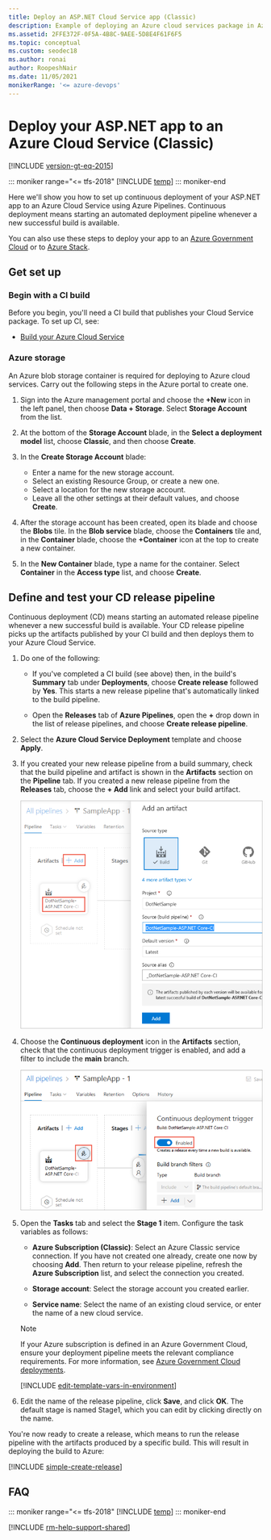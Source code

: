 ```yaml
---
title: Deploy an ASP.NET Cloud Service app (Classic)
description: Example of deploying an Azure cloud services package in Azure Pipelines
ms.assetid: 2FFE372F-0F5A-4B8C-9AEE-5D8E4F61F6F5
ms.topic: conceptual
ms.custom: seodec18
ms.author: ronai
author: RoopeshNair
ms.date: 11/05/2021
monikerRange: '<= azure-devops'
---
```


# Deploy your ASP.NET app to an Azure Cloud Service (Classic)

[!INCLUDE [version-gt-eq-2015](../../../includes/version-gt-eq-2015.md)]

::: moniker range="<= tfs-2018"
[!INCLUDE [temp](../../includes/concept-rename-note.md)]
::: moniker-end

Here we'll show you how to set up continuous deployment of your ASP.NET app to an Azure Cloud Service using Azure Pipelines.
Continuous deployment means starting an automated deployment pipeline whenever a new successful build is available.

You can also use these steps to deploy your app to an [Azure Government Cloud](/azure/azure-government/connect-with-azure-pipelines)
or to [Azure Stack](../../targets/azure-stack.md).

## Get set up

### Begin with a CI build

Before you begin, you'll need a CI build that publishes your Cloud Service package. To set up CI, see:

* [Build your Azure Cloud Service](../aspnet/build-aspnet-cloudservice.md)

### Azure storage

An Azure blob storage container is required for deploying to Azure cloud services.
Carry out the following steps in the Azure portal to create one.

1. Sign into the Azure management portal and choose the
   **+New** icon in the left panel, then choose
   **Data + Storage**. Select **Storage Account** from the list.

1. At the bottom of the **Storage Account** blade, in the
   **Select a deployment model** list, choose
   **Classic**, and then choose **Create**.

1. In the **Create Storage Account** blade:
   - Enter a name for the new storage account.
   - Select an existing Resource Group, or create a new one.
   - Select a location for the new storage account.
   - Leave all the other settings at their default values, and choose **Create**.<p />

1. After the storage account has been created, open its
   blade and choose the **Blobs** tile. In the
   **Blob service** blade, choose the **Containers** tile and,
   in the **Container** blade, choose the **+Container** icon at the top to create a new container.

1. In the **New Container** blade, type a name for the container.
   Select **Container** in the **Access type** list, and choose **Create**.   

<h2 id="cd">Define and test your CD release pipeline</h2>

Continuous deployment (CD) means starting an automated release pipeline whenever a new successful build is available. Your CD release pipeline picks up the artifacts published by your CI build and then deploys them to your Azure Cloud Service.

1. Do one of the following:

   * If you've completed a CI build (see above) then, in the build's
     **Summary** tab under **Deployments**, choose **Create release** followed by **Yes**.
     This starts a new release pipeline that's automatically linked to the build pipeline.

   * Open the **Releases** tab of **Azure Pipelines**, open the **+** drop down
     in the list of release pipelines, and choose **Create release pipeline**.

1. Select the **Azure Cloud Service Deployment** template and choose **Apply**.

1. If you created your new release pipeline from a build summary, check that the build pipeline
   and artifact is shown in the **Artifacts** section on the **Pipeline** tab. If you created a new
   release pipeline from the **Releases** tab, choose the **+ Add** link and select your build artifact.

   ![Selecting the build artifact](../media/confirm-or-add-artifact.png)

1. Choose the **Continuous deployment** icon in the **Artifacts** section, check that the continuous deployment trigger is enabled,
   and add a filter to include the **main** branch.

   ![Checking or setting the Continuous deployment trigger](../media/confirm-or-set-cd-trigger.png)

1. Open the **Tasks** tab and select the **Stage 1** item. Configure the task variables as follows:
   
   * **Azure Subscription (Classic)**: Select an Azure Classic service connection. If you have not created one already, create one now by choosing **Add**. Then return to your release pipeline, refresh the **Azure Subscription** list, and select the connection you created.
   
   * **Storage account**: Select the storage account you created earlier.
   
   * **Service name**: Select the name of an existing cloud service, or enter the name of a new cloud service.<p />


    > [!NOTE]
    > If your Azure subscription is defined in an Azure Government Cloud, ensure your deployment pipeline meets the relevant compliance requirements. For more information, see [Azure Government Cloud deployments](/azure/azure-government/connect-with-azure-pipelines).

   [!INCLUDE [edit-template-vars-in-environment](../includes/edit-template-vars-in-environment.md)]
   
1. Edit the name of the release pipeline, click **Save**, and click **OK**. The default stage is named Stage1, which you can edit by clicking directly on the name.

You're now ready to create a release, which means to run the release pipeline with the artifacts produced by a specific build. This will result in deploying the build to Azure:

[!INCLUDE [simple-create-release](../includes/simple-create-release.md)]

## FAQ

<!-- BEGINSECTION class="md-qanda" -->

::: moniker range="<= tfs-2018"
[!INCLUDE [temp](../../includes/qa-versions.md)]
::: moniker-end

<!-- ENDSECTION -->

[!INCLUDE [rm-help-support-shared](../../includes/rm-help-support-shared.md)]
